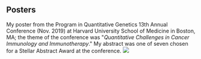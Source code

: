 
## Posters

My poster from the Program in Quantitative Genetics 13th Annual Conference (Nov. 2019) at Harvard University School of Medicine in Boston, MA; the theme of the conference was "_Quantitative Challenges in Cancer Immunology and Immunotherapy_." My abstract was one of seven chosen for a Stellar Abstract Award at the conference. 
![](images/PQG-Conference-2019-Poster.png)
